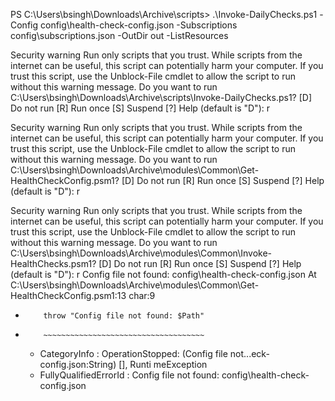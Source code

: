 PS C:\Users\bsingh\Downloads\Archive\scripts> .\Invoke-DailyChecks.ps1 -Config config\health-check-config.json -Subscriptions config\subscriptions.json -OutDir out -ListResources

Security warning
Run only scripts that you trust. While scripts from the internet can be useful, this script can
potentially harm your computer. If you trust this script, use the Unblock-File cmdlet to allow the
script to run without this warning message. Do you want to run
C:\Users\bsingh\Downloads\Archive\scripts\Invoke-DailyChecks.ps1?
[D] Do not run  [R] Run once  [S] Suspend  [?] Help (default is "D"): r

Security warning
Run only scripts that you trust. While scripts from the internet can be useful, this script can
potentially harm your computer. If you trust this script, use the Unblock-File cmdlet to allow the
script to run without this warning message. Do you want to run
C:\Users\bsingh\Downloads\Archive\modules\Common\Get-HealthCheckConfig.psm1?
[D] Do not run  [R] Run once  [S] Suspend  [?] Help (default is "D"): r

Security warning
Run only scripts that you trust. While scripts from the internet can be useful, this script can
potentially harm your computer. If you trust this script, use the Unblock-File cmdlet to allow the
script to run without this warning message. Do you want to run
C:\Users\bsingh\Downloads\Archive\modules\Common\Invoke-HealthChecks.psm1?
[D] Do not run  [R] Run once  [S] Suspend  [?] Help (default is "D"): r
Config file not found: config\health-check-config.json
At C:\Users\bsingh\Downloads\Archive\modules\Common\Get-HealthCheckConfig.psm1:13 char:9
+         throw "Config file not found: $Path"
+         ~~~~~~~~~~~~~~~~~~~~~~~~~~~~~~~~~~~~
    + CategoryInfo          : OperationStopped: (Config file not...eck-config.json:String) [], Runti
   meException
    + FullyQualifiedErrorId : Config file not found: config\health-check-config.json
